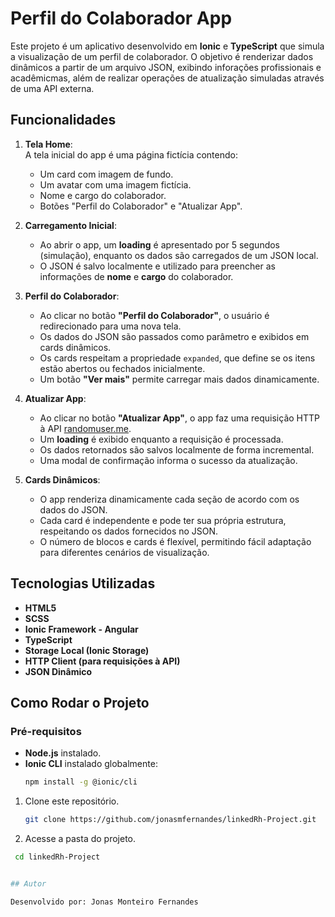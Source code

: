 # Perfil do Colaborador App

Este projeto é um aplicativo desenvolvido em **Ionic** e **TypeScript** que simula a visualização de um perfil de colaborador. O objetivo é renderizar dados dinâmicos a partir de um arquivo JSON, exibindo inforações profissionais e acadêmicmas, além de realizar operações de atualização simuladas através de uma API externa.

## Funcionalidades

1. **Tela Home**:  
   A tela inicial do app é uma página fictícia contendo:
   - Um card com imagem de fundo.
   - Um avatar com uma imagem fictícia.
   - Nome e cargo do colaborador.
   - Botões "Perfil do Colaborador" e "Atualizar App".

2. **Carregamento Inicial**:
   - Ao abrir o app, um **loading** é apresentado por 5 segundos (simulação), enquanto os dados são carregados de um JSON local.
   - O JSON é salvo localmente e utilizado para preencher as informações de **nome** e **cargo** do colaborador.

3. **Perfil do Colaborador**:
   - Ao clicar no botão **"Perfil do Colaborador"**, o usuário é redirecionado para uma nova tela.
   - Os dados do JSON são passados como parâmetro e exibidos em cards dinâmicos.
   - Os cards respeitam a propriedade `expanded`, que define se os itens estão abertos ou fechados inicialmente.
   - Um botão **"Ver mais"** permite carregar mais dados dinamicamente.

4. **Atualizar App**:
   - Ao clicar no botão **"Atualizar App"**, o app faz uma requisição HTTP à API [randomuser.me](https://randomuser.me/api/).
   - Um **loading** é exibido enquanto a requisição é processada.
   - Os dados retornados são salvos localmente de forma incremental.
   - Uma modal de confirmação informa o sucesso da atualização.

5. **Cards Dinâmicos**:
   - O app renderiza dinamicamente cada seção de acordo com os dados do JSON.
   - Cada card é independente e pode ter sua própria estrutura, respeitando os dados fornecidos no JSON.
   - O número de blocos e cards é flexível, permitindo fácil adaptação para diferentes cenários de visualização.

## Tecnologias Utilizadas
- **HTML5**
- **SCSS**
- **Ionic Framework - Angular**
- **TypeScript**
- **Storage Local (Ionic Storage)**
- **HTTP Client (para requisições à API)**
- **JSON Dinâmico**

## Como Rodar o Projeto

### Pré-requisitos
- **Node.js** instalado.
- **Ionic CLI** instalado globalmente:  
  ```bash
  npm install -g @ionic/cli

1. Clone este repositório.
   ```bash
   git clone https://github.com/jonasmfernandes/linkedRh-Project.git

2. Acesse a pasta do projeto. 
  ```bash
   cd linkedRh-Project


## Autor 

Desenvolvido por: Jonas Monteiro Fernandes